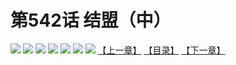 # 第542话 结盟（中）
![](https://mhpic.xiaomingtaiji.net/comic/D/斗破苍穹拆分版/542话/1.jpg-zymk.middle.webp)
![](https://mhpic.xiaomingtaiji.net/comic/D/斗破苍穹拆分版/542话/2.jpg-zymk.middle.webp)
![](https://mhpic.xiaomingtaiji.net/comic/D/斗破苍穹拆分版/542话/3.jpg-zymk.middle.webp)
![](https://mhpic.xiaomingtaiji.net/comic/D/斗破苍穹拆分版/542话/4.jpg-zymk.middle.webp)
![](https://mhpic.xiaomingtaiji.net/comic/D/斗破苍穹拆分版/542话/5.jpg-zymk.middle.webp)
![](https://mhpic.xiaomingtaiji.net/comic/D/斗破苍穹拆分版/542话/6.jpg-zymk.middle.webp)
![](https://mhpic.xiaomingtaiji.net/comic/D/斗破苍穹拆分版/542话/7.jpg-zymk.middle.webp)
[【上一章】](./541.md)
[【目录】](./README.md)
[【下一章】](./543.md)
